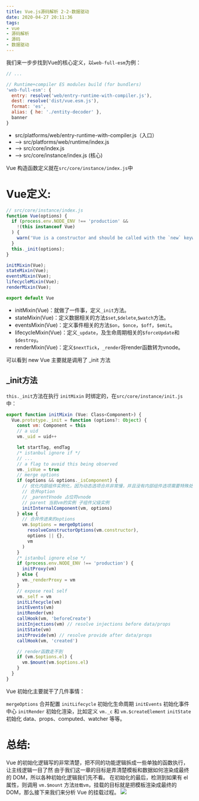 ```yaml
---
title: Vue.js源码解析 2-2-数据驱动
date: 2020-04-27 20:11:36
tags:
- vue
- 源码解析
- 源码
- 数据驱动
---
```


我们来一步步找到Vue的核心定义，以`web-full-esm`为例：

```js
// ...

// Runtime+compiler ES modules build (for bundlers)
'web-full-esm': {
  entry: resolve('web/entry-runtime-with-compiler.js'),
  dest: resolve('dist/vue.esm.js'),
  format: 'es',
  alias: { he: './entity-decoder' },
  banner
}
```
* src/platforms/web/entry-runtime-with-compiler.js（入口）
* —> src/platforms/web/runtime/index.js
* —> src/core/index.js
* —> src/core/instance/index.js (核心)

Vue 构造函数定义就在`src/core/instance/index.js`中

# Vue定义:

```js
// src/core/instance/index.js
function Vue(options) {
  if (process.env.NODE_ENV !== 'production' &&
    !(this instanceof Vue)
  ) {
    warn('Vue is a constructor and should be called with the `new` keyword');
  }
  this._init(options);
}

initMixin(Vue);
stateMixin(Vue);
eventsMixin(Vue);
lifecycleMixin(Vue);
renderMixin(Vue);

export default Vue
```

* initMixin(Vue)：就做了一件事，定义`_init`方法。
* stateMixin(Vue)：定义数据相关的方法`$set`,`$delete`,`$watch`方法。
* eventsMixin(Vue)：定义事件相关的方法`$on`，`$once`，`$off`，`$emit`。
* lifecycleMixin(Vue)：定义`_update`，及生命周期相关的`$forceUpdate`和`$destroy`。
* renderMixin(Vue)：定义`$nextTick`，`_render`将render函数转为vnode。

可以看到 new Vue 主要就是调用了 _init 方法

## _init方法

`this._init`方法在执行 `initMixin` 时绑定的，在`src/core/instance/init.js`中：

```js
export function initMixin (Vue: Class<Component>) {
  Vue.prototype._init = function (options?: Object) {
    const vm: Component = this
    // a uid
    vm._uid = uid++

    let startTag, endTag
    /* istanbul ignore if */
    // ...
    // a flag to avoid this being observed
    vm._isVue = true
    // merge options
    if (options && options._isComponent) { 
      // 优化内部组件实例化，因为动态选项合并非常慢，并且没有内部组件选项需要特殊处理。
      // 合并option
      // _parentVnode 占位符vnode
      // parent 当前vm的实例 子组件父级实例
      initInternalComponent(vm, options)
    } else {
      // 合并传进来的options
      vm.$options = mergeOptions(
        resolveConstructorOptions(vm.constructor),
        options || {},
        vm
      )
    }
    /* istanbul ignore else */
    if (process.env.NODE_ENV !== 'production') {
      initProxy(vm)
    } else {
      vm._renderProxy = vm
    }
    // expose real self
    vm._self = vm
    initLifecycle(vm)
    initEvents(vm)
    initRender(vm)
    callHook(vm, 'beforeCreate')
    initInjections(vm) // resolve injections before data/props
    initState(vm)
    initProvide(vm) // resolve provide after data/props
    callHook(vm, 'created')

    // render函数走不到
    if (vm.$options.el) {
      vm.$mount(vm.$options.el)
    }
  }
}
```

Vue 初始化主要就干了几件事情：

`mergeOptions` 合并配置
`initLifecycle` 初始化生命周期
`initEvents` 初始化事件中心
`initRender` 初始化渲染，比如定义 `vm._c` 和 `vm.$createElement`
`initState` 初始化 data、props、computed、watcher 等等。


# 总结:

Vue 的初始化逻辑写的非常清楚，把不同的功能逻辑拆成一些单独的函数执行，让主线逻辑一目了然
由于我们这一章的目标是弄清楚模板和数据如何渲染成最终的 DOM，所以各种初始化逻辑我们先不看。
在初始化的最后，检测到如果有 el 属性，则调用 `vm.$mount` 方法`挂载vm`，挂载的目标就是把模板渲染成最终的 DOM，那么接下来我们来分析 Vue 的挂载过程。
![](https://cdn.liujiefront.com/images/algorithm/i0fpx.png)



